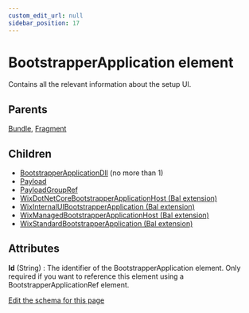```yaml
---
custom_edit_url: null
sidebar_position: 17
---
```

# BootstrapperApplication element
Contains all the relevant information about the setup UI.

## Parents
[Bundle](bundle.md), [Fragment](fragment.md)

## Children
* [BootstrapperApplicationDll](bootstrapperapplicationdll.md) (no more than 1) 
* [Payload](payload.md) 
* [PayloadGroupRef](payloadgroupref.md) 
* [WixDotNetCoreBootstrapperApplicationHost (Bal extension)](../bal/wixdotnetcorebootstrapperapplicationhost.md) 
* [WixInternalUIBootstrapperApplication (Bal extension)](../bal/wixinternaluibootstrapperapplication.md) 
* [WixManagedBootstrapperApplicationHost (Bal extension)](../bal/wixmanagedbootstrapperapplicationhost.md) 
* [WixStandardBootstrapperApplication (Bal extension)](../bal/wixstandardbootstrapperapplication.md) 

## Attributes
**Id** (String)
  : The identifier of the BootstrapperApplication element. Only required if you want to reference this element using a BootstrapperApplicationRef element.


[Edit the schema for this page](https://github.com/wixtoolset/web/blob/master/src/xsd4/wix.xsd)
